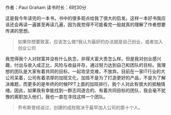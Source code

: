 作者：Paul Graham   读书时长：6时30分

这是我今年读完的一本书，书中的很多观点给我了很大的启发。这样一本好书我应该还会再读一遍甚至再读几遍，因为我觉得不可能看完一般就真的理解了作者想要传递的思想。

> 如果你想要致富，应该怎么做?我认为最好的办法就是自己创业，或者加入创业公司

我觉得我个人对财富并没有什么执念，非得大富大贵怎么样。但是我对创业感兴趣，付出与收入成正比，风险与收益并存，通过努力达到自己和团队的目标。我理想的团队是大家有着共同的目标，一起攻坚克难，不放弃。目前在一家IT行业的大公司呆着，公司有着浓厚的加班文化，加班不是为了打造更好的产品，不是为了解决难题，而更多的是年终的时候PPT上面的加班排行，我个人对此有很大的抵触情绪。因此，如果我有幸能找到一群志同道合的、有着共同目标的团队，我会毫不犹豫的离职加入他们，我也一直在寻找这样一个团队。

> 乔布斯曾经说过，创建的成败取决于最早加入公司的那十个人。